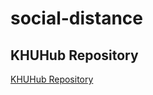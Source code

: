 # social-distance

## KHUHub Repository
[KHUHub Repository](http://khuhub.khu.ac.kr/2021-1-capstone-design2/2015104230)
